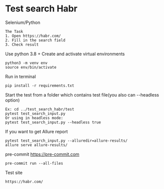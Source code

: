 # Test search Habr
Selenium/Python

```
The Task
1. Open https://habr.com/
2. Fill in the search field
3. Check result
```

Use python 3.8 +
Create and activate virtual environments

```
python3 -m venv env
source env/bin/activate
```

Run in terminal

```
pip install -r requirements.txt
```

Start the test from a folder which contains test file(you also can --headless option)
```
Ex: cd ../test_search_habr/test
pytest test_search_input.py
Or using in headless mode:
pytest test_search_input.py --headless true
```

If you want to get Allure report
```
pytest test_search_input.py --alluredir=allure-results/
allure serve allure-results/
```

pre-commit https://pre-commit.com
```
pre-commit run --all-files
```

Test site
```
https://habr.com/
```


